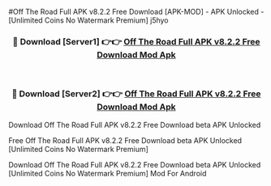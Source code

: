 #Off The Road Full APK v8.2.2 Free Download [APK-MOD] - APK Unlocked - [Unlimited Coins No Watermark Premium] j5hyo



<div align="center">

<h3>🔴 Download [Server1] 👉👉 <a href="https://momento.my/?title=Off_The_Road_Full_APK_v8.2.2_Free_Download">Off The Road Full APK v8.2.2 Free Download Mod Apk</a></h3><br>

<h3>🔴 Download [Server2] 👉👉 <a href="https://momento.my/?title=Off_The_Road_Full_APK_v8.2.2_Free_Download">Off The Road Full APK v8.2.2 Free Download Mod Apk</a></h3>
</div>



Download Off The Road Full APK v8.2.2 Free Download beta APK Unlocked

Free Off The Road Full APK v8.2.2 Free Download beta APK Unlocked [Unlimited Coins No Watermark Premium]

Download Off The Road Full APK v8.2.2 Free Download beta APK Unlocked [Unlimited Coins No Watermark Premium] Mod For Android
